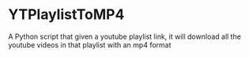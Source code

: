 # YTPlaylistToMP4
A Python script that given a youtube playlist link, it will download all the youtube videos in that playlist with an mp4 format
